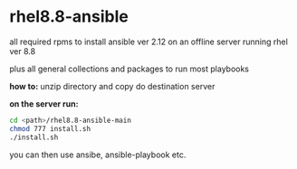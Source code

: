 # rhel8.8-ansible
all required rpms to install ansible ver 2.12 on an offline server running rhel ver 8.8

plus all general collections and packages to run most playbooks

**how to:**
unzip directory and copy do destination server

**on the server run:**
```bash
cd <path>/rhel8.8-ansible-main
chmod 777 install.sh
./install.sh 
```
you can then use ansibe, ansible-playbook etc.
